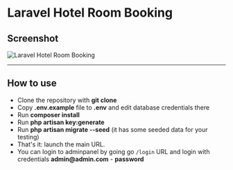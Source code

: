 # Laravel Hotel Room Booking

## Screenshot 

![Laravel Hotel Room Booking](https://laraveldaily.com/wp-content/uploads/2020/01/Screen-Shot-2020-01-15-at-10.06.19-AM.png)

- - - - -

## How to use

- Clone the repository with __git clone__
- Copy __.env.example__ file to __.env__ and edit database credentials there
- Run __composer install__
- Run __php artisan key:generate__
- Run __php artisan migrate --seed__ (it has some seeded data for your testing)
- That's it: launch the main URL. 
- You can login to adminpanel by going go `/login` URL and login with credentials __admin@admin.com__ - __password__
